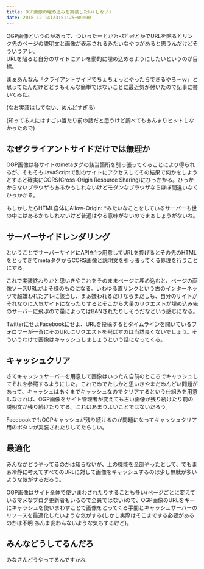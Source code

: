 ```yaml
---
title: OGP画像の埋め込みを実装したい(しない)
date: 2018-12-14T23:51:25+09:00
---
```


OGP画像というのがあって、ついったーとかﾌｪｰｽﾌﾞｯｸとかでURLを貼るとリンク先のページの説明文と画像が表示されるみたいなやつがあると思うんだけどそういうアレ。  
URLを貼ると自分のサイトにアレを動的に埋め込めるようにしたいというのが目標。

まぁあんなん「クライアントサイドでちょちょっとやったらできるやろ～ｗ」と思ってたんだけどどうもそんな簡単ではないことに最近気が付いたので記事に書いてみた。

(なお実装はしてない、めんどすぎる)

(知ってる人にはすごい当たり前の話だと思うけど調べてもあんまりヒットしなかったので)

## なぜクライアントサイドだけでは無理か

OGP画像は各サイトのmetaタグの該当箇所を引っ張ってくることにより得られるが、そもそもJavaScriptで別のサイトにアクセスしてその結果で何かをしようとすると確実にCORS(Cross-Origin Resource Sharing)にひっかかる。ひっかからないブラウザもあるかもしれないけどモダンなブラウザならほぼ間違いなくひっかかる。

もしかしたらHTML自体にAllow-Origin: *みたいなことをしているサーバーも世の中にはあるかもしれないけど普通はやる意味がないのでまぁしょうがないね。

## サーバーサイドレンダリング

ということでサーバーサイドにAPIを1つ用意してURLを投げるとその先のHTMLをとってきてmetaタグからCORS画像と説明文を引っ張ってくる処理を行うことにする。

これで実装終わりかと思いきやこれをそのままページに埋め込むと、ページの画像ソースURLがよそ様のものになる。いわゆる直リンクという古のインターネッツで超嫌われたアレに該当し、まぁ嫌われるだけならまだしも、自分のサイトがそれなりに人気サイトになったりするとそこから大量のリクエストが埋め込み先のサーバーに飛ぶので量によってはBANされたりしそうだなという感じになる。

TwitterにせよFacebookにせよ、URLを投稿するとタイムラインを開いているフォロワーが一斉にそのURLにリクエストを飛ばすのは当然良くないでしょう。そういうわけで画像はキャッシュしましょうという話になってくる。

## キャッシュクリア

さてキャッシュサーバーを用意して画像はいったん自前のところでキャッシュしてそれを参照するようにした。これでめでたしかと思いきやまだめんどい問題があって、キャッシュはあくまでキャッシュなのでクリアするという仕組みを用意しなければ、OGP画像をサイト管理者が変えても古い画像が残り続けたり前の説明文が残り続けたりする。これはあまりよいことではないだろう。

FacebookでもOGPキャッシュが残り続けるのが問題になってキャッシュクリア用のボタンが実装されたりしてたらしい。

## 最適化

みんながどうやってるのかは知らないが、上の機能を全部やったとして、でもまぁ冷静に考えてすべてのURLに対して画像をキャッシュするのは少し無駄が多いような気がするだろう。

OGP画像はサイト全体で使いまわされたりすることも多い(ページごとに変えているマメなブログ更新者もいるので全員ではない)ので、OGP画像のURLをキーにキャッシュを使いまわすことで画像をとってくる手間とキャッシュサーバーのリソースを最適化したいような気がする(しかし実際はそこまでする必要があるのかは不明 あんま変わんないような気もするけど)。


## みんなどうしてるんだろ

みなさんどうやってるんですかね
